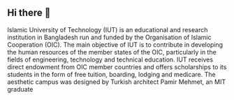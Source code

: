 ## Hi there 👋

Islamic University of Technology (IUT) is an educational and research institution in Bangladesh run and funded by the Organisation of Islamic Cooperation (OIC). The main objective of IUT is to contribute in developing the human resources of the member states of the OIC, particularly in the fields of engineering, technology and technical education. IUT receives direct endowment from OIC member countries and offers scholarships to its students in the form of free tuition, boarding, lodging and medicare. The aesthetic campus was designed by Turkish architect Pamir Mehmet, an MIT graduate
